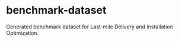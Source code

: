 # benchmark-dataset
Generated benchmark dataset for Last-mile Delivery and Installation Optimization.
